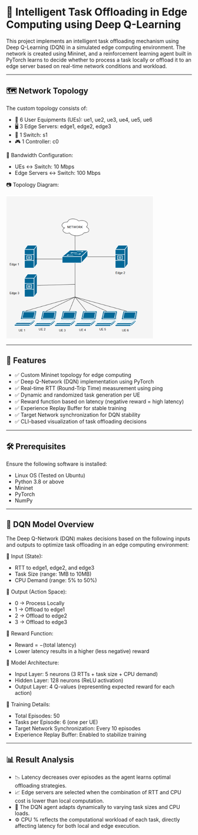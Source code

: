 # 📡 Intelligent Task Offloading in Edge Computing using Deep Q-Learning

This project implements an intelligent task offloading mechanism using Deep Q-Learning (DQN) in a simulated edge computing environment. The network is created using Mininet, and a reinforcement learning agent built in PyTorch learns to decide whether to process a task locally or offload it to an edge server based on real-time network conditions and workload.

---

## 🗺️ Network Topology

The custom topology consists of:

- 👥 6 User Equipments (UEs): ue1, ue2, ue3, ue4, ue5, ue6  
- 🖥️ 3 Edge Servers: edge1, edge2, edge3  
- 🔀 1 Switch: s1  
- 🎮 1 Controller: c0  

📡 Bandwidth Configuration:

- UEs ↔ Switch: 10 Mbps  
- Edge Servers ↔ Switch: 100 Mbps  

📷 Topology Diagram:

<img src="./network_architecture.png" alt="Home Page" width="400"/>


---

## 🚀 Features

- ✅ Custom Mininet topology for edge computing
- ✅ Deep Q-Network (DQN) implementation using PyTorch
- ✅ Real-time RTT (Round-Trip Time) measurement using ping
- ✅ Dynamic and randomized task generation per UE
- ✅ Reward function based on latency (negative reward = high latency)
- ✅ Experience Replay Buffer for stable training
- ✅ Target Network synchronization for DQN stability
- ✅ CLI-based visualization of task offloading decisions

---

## 🛠️ Prerequisites

Ensure the following software is installed:

- Linux OS (Tested on Ubuntu)
- Python 3.8 or above
- Mininet
- PyTorch
- NumPy
---
## 🧠 DQN Model Overview

The Deep Q-Network (DQN) makes decisions based on the following inputs and outputs to optimize task offloading in an edge computing environment:

🔢 Input (State):

- RTT to edge1, edge2, and edge3  
- Task Size (range: 1MB to 10MB)  
- CPU Demand (range: 5% to 50%)  

🎯 Output (Action Space):

- 0 → Process Locally  
- 1 → Offload to edge1  
- 2 → Offload to edge2  
- 3 → Offload to edge3  

🎁 Reward Function:

- Reward = −(total latency)  
- Lower latency results in a higher (less negative) reward  

🧮 Model Architecture:

- Input Layer: 5 neurons (3 RTTs + task size + CPU demand)  
- Hidden Layer: 128 neurons (ReLU activation)  
- Output Layer: 4 Q-values (representing expected reward for each action)  

📘 Training Details:

- Total Episodes: 50  
- Tasks per Episode: 6 (one per UE)  
- Target Network Synchronization: Every 10 episodes  
- Experience Replay Buffer: Enabled to stabilize training  

---

## 📊 Result Analysis

- 📉 Latency decreases over episodes as the agent learns optimal offloading strategies.  
- 📈 Edge servers are selected when the combination of RTT and CPU cost is lower than local computation.  
- 🤖 The DQN agent adapts dynamically to varying task sizes and CPU loads.  
- ⚙️ CPU % reflects the computational workload of each task, directly affecting latency for both local and edge execution.
